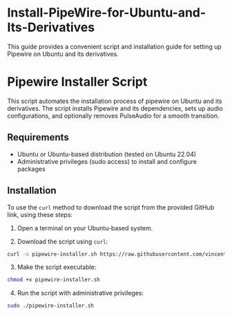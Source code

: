 # Install-PipeWire-for-Ubuntu-and-Its-Derivatives
This guide provides a convenient script and installation guide for setting up Pipewire on Ubuntu and its derivatives.

# Pipewire Installer Script

This script automates the installation process of pipewire on Ubuntu and its derivatives. The script installs Pipewire and its dependencies, sets up audio configurations, and optionally removes PulseAudio for a smooth transition.

## Requirements

- Ubuntu or Ubuntu-based distribution (tested on Ubuntu 22.04)
- Administrative privileges (sudo access) to install and configure packages

## Installation

To use the `curl` method to download the script from the provided GitHub link, using these steps:

1. Open a terminal on your Ubuntu-based system.

2. Download the script using `curl`:

```bash
curl -o pipewire-installer.sh https://raw.githubusercontent.com/vincent-chege/Install-PipeWire-for-Ubuntu-and-Its-Derivatives/main/pipewire-installer.sh
```

3. Make the script executable:

```bash
chmod +x pipewire-installer.sh
```

4. Run the script with administrative privileges:

```bash
sudo ./pipewire-installer.sh
```



